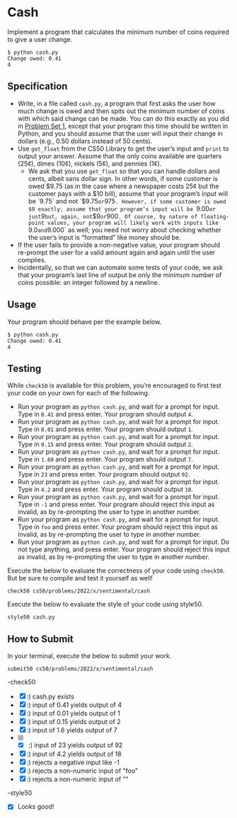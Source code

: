 # Cash
Implement a program that calculates the minimum number of coins required to give a user change.

```
$ python cash.py
Change owed: 0.41
4
```

## Specification
- Write, in a file called `cash.py`, a program that first asks the user how much change is owed and then spits out the minimum number of coins with which said change can be made. You can do this exactly as you did in [Problem Set 1](https://cs50.harvard.edu/x/2022/psets/1/), except that your program this time should be written in Python, and you should assume that the user will input their change in dollars (e.g., 0.50 dollars instead of 50 cents).
- Use `get_float` from the CS50 Library to get the user’s input and `print` to output your answer. Assume that the only coins available are quarters (25¢), dimes (10¢), nickels (5¢), and pennies (1¢).
  - We ask that you use `get_float` so that you can handle dollars and cents, albeit sans dollar sign. In other words, if some customer is owed $9.75 (as in the case where a newspaper costs 25¢ but the customer pays with a $10 bill), assume that your program’s input will be `9.75` and not `$9.75` or `975`. However, if some customer is owed $9 exactly, assume that your program’s input will be `9.00` or just `9` but, again, not `$9` or `900`. Of course, by nature of floating-point values, your program will likely work with inputs like `9.0` and `9.000` as well; you need not worry about checking whether the user’s input is “formatted” like money should be.
- If the user fails to provide a non-negative value, your program should re-prompt the user for a valid amount again and again until the user complies.
- Incidentally, so that we can automate some tests of your code, we ask that your program’s last line of output be only the minimum number of coins possible: an integer followed by a newline.

## Usage
Your program should behave per the example below.

```
$ python cash.py
Change owed: 0.41
4
```

## Testing
While `check50` is available for this problem, you’re encouraged to first test your code on your own for each of the following.

- Run your program as `python cash.py`, and wait for a prompt for input. Type in `0.41` and press enter. Your program should output `4`.
- Run your program as `python cash.py`, and wait for a prompt for input. Type in `0.01` and press enter. Your program should output `1`.
- Run your program as `python cash.py`, and wait for a prompt for input. Type in `0.15` and press enter. Your program should output `2`.
- Run your program as `python cash.py`, and wait for a prompt for input. Type in `1.60` and press enter. Your program should output `7`.
- Run your program as `python cash.py`, and wait for a prompt for input. Type in `23` and press enter. Your program should output `92`.
- Run your program as `python cash.py`, and wait for a prompt for input. Type in `4.2` and press enter. Your program should output `18`.
- Run your program as `python cash.py`, and wait for a prompt for input. Type in `-1` and press enter. Your program should reject this input as invalid, as by re-prompting the user to type in another number.
- Run your program as `python cash.py`, and wait for a prompt for input. Type in `foo` and press enter. Your program should reject this input as invalid, as by re-prompting the user to type in another number.
- Run your program as `python cash.py`, and wait for a prompt for input. Do not type anything, and press enter. Your program should reject this input as invalid, as by re-prompting the user to type in another number.

Execute the below to evaluate the correctness of your code using `check50`. But be sure to compile and test it yourself as well!

```
check50 cs50/problems/2022/x/sentimental/cash
```

Execute the below to evaluate the style of your code using style50.

```
style50 cash.py
```

## How to Submit
In your terminal, execute the below to submit your work.

```
submit50 cs50/problems/2022/x/sentimental/cash
```

-check50
- [x] :) cash.py exists
- [x] :) input of 0.41 yields output of 4
- [x] :) input of 0.01 yields output of 1
- [x] :) input of 0.15 yields output of 2
- [x] :) input of 1.6 yields output of 7
- [x] - [x] :) input of 23 yields output of 92
- [x] :) input of 4.2 yields output of 18
- [x] :) rejects a negative input like -1
- [x] :) rejects a non-numeric input of "foo" 
- [x] :) rejects a non-numeric input of "" 

-style50
- [x] Looks good!
